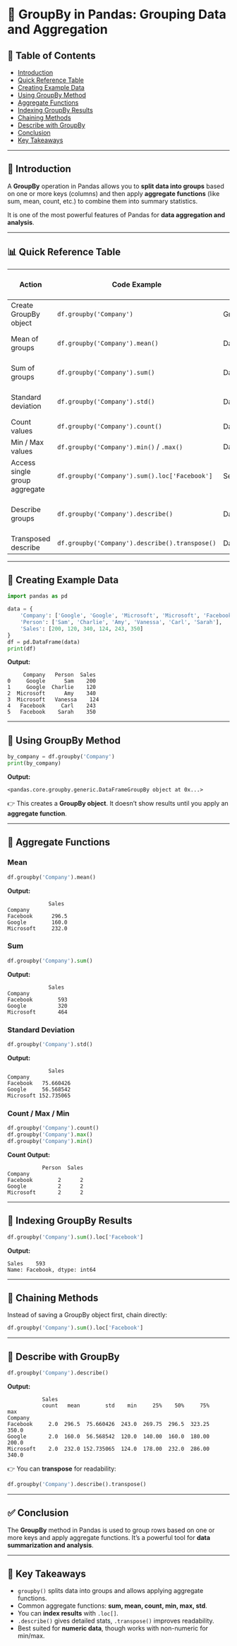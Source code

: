 # 📘 GroupBy in Pandas: Grouping Data and Aggregation

## 📑 Table of Contents

* [Introduction](#-introduction)
* [Quick Reference Table](#-quick-reference-table)
* [Creating Example Data](#-creating-example-data)
* [Using GroupBy Method](#-using-groupby-method)
* [Aggregate Functions](#-aggregate-functions)
* [Indexing GroupBy Results](#-indexing-groupby-results)
* [Chaining Methods](#-chaining-methods)
* [Describe with GroupBy](#-describe-with-groupby)
* [Conclusion](#-conclusion)
* [Key Takeaways](#-key-takeaways)

---

## 🔹 Introduction

A **GroupBy** operation in Pandas allows you to **split data into groups** based on one or more keys (columns) and then apply **aggregate functions** (like sum, mean, count, etc.) to combine them into summary statistics.

It is one of the most powerful features of Pandas for **data aggregation and analysis**.

---

## 📊 Quick Reference Table

| Action                        | Code Example                                   | Output Type | Example Output (simplified) |
| ----------------------------- | ---------------------------------------------- | ----------- | --------------------------- |
| Create GroupBy object         | `df.groupby('Company')`                        | GroupBy     | GroupBy object              |
| Mean of groups                | `df.groupby('Company').mean()`                 | DataFrame   | Avg sales per company       |
| Sum of groups                 | `df.groupby('Company').sum()`                  | DataFrame   | Total sales per company     |
| Standard deviation            | `df.groupby('Company').std()`                  | DataFrame   | Sales spread per company    |
| Count values                  | `df.groupby('Company').count()`                | DataFrame   | Counts per company          |
| Min / Max values              | `df.groupby('Company').min()` / `.max()`       | DataFrame   | Min/max per column          |
| Access single group aggregate | `df.groupby('Company').sum().loc['Facebook']`  | Series      | Row for Facebook totals     |
| Describe groups               | `df.groupby('Company').describe()`             | DataFrame   | Stats summary per company   |
| Transposed describe           | `df.groupby('Company').describe().transpose()` | DataFrame   | Companies as columns        |

---

## 🔹 Creating Example Data

```python
import pandas as pd

data = {
    'Company': ['Google', 'Google', 'Microsoft', 'Microsoft', 'Facebook', 'Facebook'],
    'Person': ['Sam', 'Charlie', 'Amy', 'Vanessa', 'Carl', 'Sarah'],
    'Sales': [200, 120, 340, 124, 243, 350]
}
df = pd.DataFrame(data)
print(df)
```

**Output:**

```
     Company   Person  Sales
0     Google      Sam    200
1     Google  Charlie    120
2  Microsoft      Amy    340
3  Microsoft   Vanessa    124
4   Facebook     Carl    243
5   Facebook    Sarah    350
```

---

## 🔹 Using GroupBy Method

```python
by_company = df.groupby('Company')
print(by_company)
```

**Output:**

```
<pandas.core.groupby.generic.DataFrameGroupBy object at 0x...>
```

👉 This creates a **GroupBy object**. It doesn’t show results until you apply an **aggregate function**.

---

## 🔹 Aggregate Functions

### Mean

```python
df.groupby('Company').mean()
```

**Output:**

```
             Sales
Company           
Facebook      296.5
Google        160.0
Microsoft     232.0
```

### Sum

```python
df.groupby('Company').sum()
```

**Output:**

```
             Sales
Company           
Facebook        593
Google          320
Microsoft       464
```

### Standard Deviation

```python
df.groupby('Company').std()
```

**Output:**

```
             Sales
Company           
Facebook   75.660426
Google     56.568542
Microsoft 152.735065
```

### Count / Max / Min

```python
df.groupby('Company').count()
df.groupby('Company').max()
df.groupby('Company').min()
```

**Count Output:**

```
           Person  Sales
Company                  
Facebook        2      2
Google          2      2
Microsoft       2      2
```

---

## 🔹 Indexing GroupBy Results

```python
df.groupby('Company').sum().loc['Facebook']
```

**Output:**

```
Sales    593
Name: Facebook, dtype: int64
```

---

## 🔹 Chaining Methods

Instead of saving a GroupBy object first, chain directly:

```python
df.groupby('Company').sum().loc['Facebook']
```

---

## 🔹 Describe with GroupBy

```python
df.groupby('Company').describe()
```

**Output:**

```
           Sales                                            
           count   mean        std    min     25%    50%     75%    max
Company                                                               
Facebook     2.0  296.5  75.660426  243.0  269.75  296.5  323.25  350.0
Google       2.0  160.0  56.568542  120.0  140.00  160.0  180.00  200.0
Microsoft    2.0  232.0 152.735065  124.0  178.00  232.0  286.00  340.0
```

👉 You can **transpose** for readability:

```python
df.groupby('Company').describe().transpose()
```

---

## ✅ Conclusion

The **GroupBy** method in Pandas is used to group rows based on one or more keys and apply aggregate functions. It’s a powerful tool for **data summarization and analysis**.

---

## 📝 Key Takeaways

* `groupby()` splits data into groups and allows applying aggregate functions.
* Common aggregate functions: **sum, mean, count, min, max, std**.
* You can **index results** with `.loc[]`.
* `.describe()` gives detailed stats, `.transpose()` improves readability.
* Best suited for **numeric data**, though works with non-numeric for min/max.

